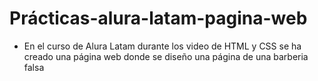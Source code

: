 <h1>Prácticas-alura-latam-pagina-web</h1> 

- En el curso de Alura  Latam durante los video de HTML y CSS se ha creado una página web donde se diseño una página de una barberia falsa 
